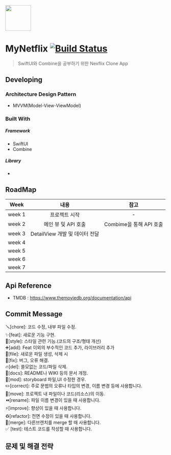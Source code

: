<div align = "left"><img src="https://user-images.githubusercontent.com/77499260/188617893-ee5e771e-4646-4fe5-9eb2-4b6de4efc7e1.png" width="80" height="80"></div>

# MyNetflix [![Build Status](https://img.shields.io/travis/npm/npm/latest.svg?style=flat-square)](https://travis-ci.org/npm/npm)


> SwiftUI와 Combine을 공부하기 위한 Nexflix Clone App


## Developing
### Architecture Design Pattern
* MVVM(Model-View-ViewModel)

### Built With

##### Framework
* SwiftUI
* Combine
##### Library
*



## RoadMap

|Week|내용|참고|
|---|:---:|:---:|
|week 1|프로젝트 시작  |-︎|
|week 2|메인 뷰 및 API 호출|Combime을 통해 API 호출|
|week 3|DetailView 개발 및 데이터 전달||
|week 4|||
|week 5|||
|week 6|||
|week 7|||


## Api Reference

* TMDB : https://www.themoviedb.org/documentation/api


## Commit Message


🪛[chore]: 코드 수정, 내부 파일 수정. </br>
✨[feat]: 새로운 기능 구현. </br>
🎨[style]: 스타일 관련 기능.(코드의 구조/형태 개선) </br>
➕[add]: Feat 이외의 부수적인 코드 추가, 라이브러리 추가 </br>
🔧[file]: 새로운 파일 생성, 삭제 시 </br>
🐛[fix]: 버그, 오류 해결. </br>
🔥[del]: 쓸모없는 코드/파일 삭제. </br>
📝[docs]: README나 WIKI 등의 문서 개정. </br>
💄[mod]: storyboard 파일,UI 수정한 경우. </br>
✏️[correct]: 주로 문법의 오류나 타입의 변경, 이름 변경 등에 사용합니다. </br>
🚚[move]: 프로젝트 내 파일이나 코드(리소스)의 이동. </br>
⏪️[rename]: 파일 이름 변경이 있을 때 사용합니다. </br>
⚡️[improve]: 향상이 있을 때 사용합니다. </br>
♻️[refactor]: 전면 수정이 있을 때 사용합니다. </br>
🔀[merge]: 다른브렌치를 merge 할 때 사용합니다. </br>
✅ [test]: 테스트 코드를 작성할 때 사용합니다. </br>

## 문제 및 해결 전략



